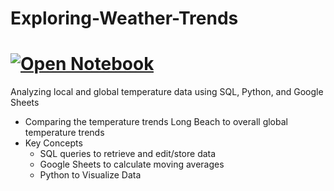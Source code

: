 # Exploring-Weather-Trends
# [![Open Notebook](https://img.shields.io/badge/Jupyter-Open_Notebook-blue?logo=Jupyter)](https://dpghazi.github.io/projects/weather-trends-analysis.html)
Analyzing local and global temperature data using SQL, Python, and Google Sheets
- Comparing the temperature trends Long Beach to overall global temperature trends
- Key Concepts
  - SQL queries to retrieve and edit/store data
  - Google Sheets to calculate moving averages
  - Python to Visualize Data 

